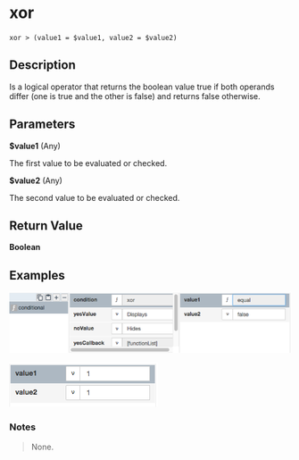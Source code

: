 # xor

	xor > (value1 = $value1, value2 = $value2)

## Description

Is a logical operator that returns the boolean value true if both operands differ (one is true and the other is false) and returns false otherwise.

## Parameters

**$value1** (Any)

The first value to be evaluated or checked.

**$value2** (Any)

The second value to be evaluated or checked.

## Return Value

**Boolean**

## Examples

![](xor1.png?raw=true)

![](xor2.png?raw=true)

### Notes
> None.